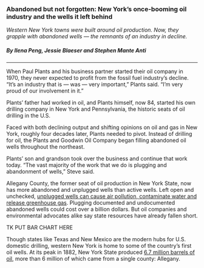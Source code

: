 ### Abandoned but not forgotten: New York’s once-booming oil industry and the wells it left behind

*Western New York towns were built around oil production. Now, they grapple with abandoned wells — the remnants of an industry in decline.*

##### By Ilena Peng, Jessie Blaeser and Stephen Mante Anti

<hr>

When Paul Plants and his business partner started their oil company in 1970, they never expected to profit from the fossil fuel industry’s decline. “It’s an industry that is — was — very important,” Plants said. “I’m very proud of our involvement in it.” 

Plants’ father had worked in oil, and Plants himself, now 84, started his own drilling company in New York and Pennsylvania, the historic seats of oil drilling in the U.S.

Faced with both declining output and shifting opinions on oil and gas in New York, roughly four decades later, Plants needed to pivot. Instead of drilling for oil, the Plants and Goodwin Oil Company began filling abandoned oil wells throughout the northeast. 

Plants’ son and grandson took over the business and continue that work today. “The vast majority of the work that we do is plugging and abandonment of wells,” Steve said. 

Allegany County, the former seat of oil production in New York State, now has more abandoned and unplugged wells than active wells. Left open and unchecked, [unplugged wells can cause air pollution, contaminate water and release greenhouse gas](https://www.edf.org/orphanwellmap). Plugging documented and undocumented abandoned wells could cost over a billion dollars. But oil companies and environmental advocates alike say state resources have already fallen short. 

TK PUT BAR CHART HERE

Though states like Texas and New Mexico are the modern hubs for U.S. domestic drilling,  western New York is home to some of the country’s first oil wells. At its peak in 1882, New York State produced [6.7 million barrels of oil](https://www.dec.ny.gov/docs/materials_minerals_pdf/dgeisv1ch4.pdf), more than 6 million of which came from a single county: Allegany.
